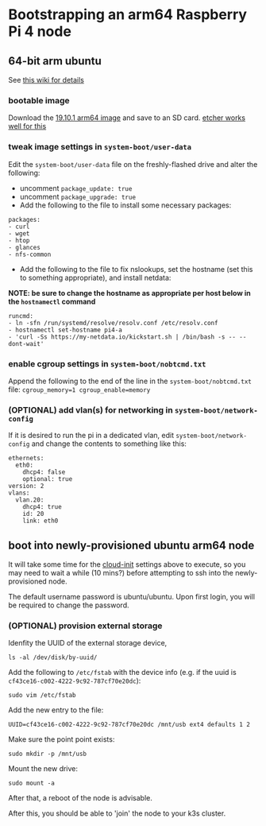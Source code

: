 # Bootstrapping an arm64 Raspberry Pi 4 node

## 64-bit arm ubuntu

See [this wiki for details](https://wiki.ubuntu.com/ARM/RaspberryPi)

### bootable image

Download the [19.10.1 arm64 image](http://cdimage.ubuntu.com/releases/eoan/release/ubuntu-19.10.1-preinstalled-server-arm64+raspi3.img.xz) and save to an SD card.  [etcher works well for this](https://www.balena.io/etcher/?ref=etcher_menu)

### tweak image settings in `system-boot/user-data`

Edit the `system-boot/user-data` file on the freshly-flashed drive and alter the following:

* uncomment `package_update: true`
* uncomment `package_upgrade: true`
* Add the following to the file to install some necessary packages:

```shell
packages:
- curl
- wget
- htop
- glances
- nfs-common
```

* Add the following to the file to fix nslookups, set the hostname (set this to something appropriate), and install netdata:

**NOTE: be sure to change the hostname as appropriate per host below in the `hostnamectl` command**

```shell
runcmd:
- ln -sfn /run/systemd/resolve/resolv.conf /etc/resolv.conf
- hostnamectl set-hostname pi4-a
- 'curl -Ss https://my-netdata.io/kickstart.sh | /bin/bash -s -- --dont-wait'
```

### enable cgroup settings in `system-boot/nobtcmd.txt`

Append the following to the end of the line in the `system-boot/nobtcmd.txt` file: `cgroup_memory=1 cgroup_enable=memory`

### (OPTIONAL) add vlan(s) for networking in `system-boot/network-config`

If it is desired to run the pi in a dedicated vlan, edit `system-boot/network-config` and change the contents to something like this:

```netplan
ethernets:
  eth0:
    dhcp4: false
    optional: true
version: 2
vlans:
  vlan.20:
    dhcp4: true
    id: 20
    link: eth0
```

## boot into newly-provisioned ubuntu arm64 node

It will take some time for the [cloud-init](https://cloudinit.readthedocs.io/en/latest/index.html) settings above to execute, so you may need to wait a while (10 mins?) before attempting to ssh into the newly-provisioned node.

The default username password is ubuntu/ubuntu.  Upon first login, you will be required to change the password.  

### (OPTIONAL) provision external storage

Idenfity the UUID of the external storage device,

```
ls -al /dev/disk/by-uuid/
```

Add the following to `/etc/fstab` with the device info (e.g. if the uuid is `cf43ce16-c002-4222-9c92-787cf70e20dc`):

```
sudo vim /etc/fstab
```

Add the new entry to the file:

```
UUID=cf43ce16-c002-4222-9c92-787cf70e20dc /mnt/usb ext4 defaults 1 2
```

Make sure the point point exists:

```
sudo mkdir -p /mnt/usb
```

Mount the new drive:

```
sudo mount -a
```

After that, a reboot of the node is advisable.

After this, you should be able to 'join' the node to your k3s cluster.
